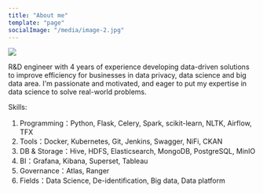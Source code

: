 ```yaml
---
title: "About me"
template: "page"
socialImage: "/media/image-2.jpg"
---
```


![](/media/image-2.jpg)

R&D engineer with 4 years of experience developing data-driven solutions to improve efficiency for businesses in data privacy, data science and big data area. I'm passionate and motivated, and eager to put my expertise in data science to solve real-world problems.

Skills:
1. Programming：Python, Flask, Celery, Spark, scikit-learn, NLTK, Airflow, TFX
2. Tools：Docker, Kubernetes, Git, Jenkins, Swagger, NiFi, CKAN
3. DB & Storage：Hive, HDFS, Elasticsearch, MongoDB, PostgreSQL, MinIO
4. BI：Grafana, Kibana, Superset, Tableau
5. Governance：Atlas, Ranger
6. Fields：Data Science, De-identification, Big data, Data platform

